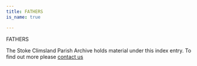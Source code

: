 ```yaml
---
title: FATHERS
is_name: true

---
```


FATHERS


The Stoke Climsland Parish Archive holds material under this index entry. To find out more please [contact us](/contact/)
